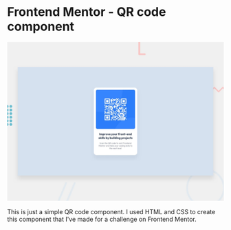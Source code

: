 # Frontend Mentor - QR code component

![Design preview for the QR code component coding challenge](./design/desktop-preview.jpg)

This is just a simple QR code component. I used HTML and CSS to create this component that I've made for a challenge on Frontend Mentor.